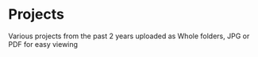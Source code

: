 # Projects 
Various projects from the past 2 years
uploaded as Whole folders, JPG or PDF for easy viewing

